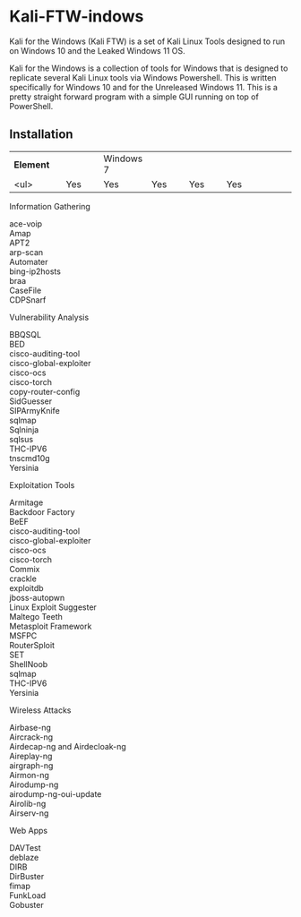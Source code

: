 # Kali-FTW-indows
Kali for the Windows (Kali FTW) is a set of Kali Linux Tools designed to run on Windows 10 and the Leaked Windows 11 OS. 

Kali for the Windows is a collection of tools for Windows that is designed to replicate several Kali Linux tools via Windows Powershell. This is written specifically for Windows 10 and for the Unreleased Windows 11. This is a pretty straight forward program with a simple GUI running on top of PowerShell. 
<p>
<p>
  <body>
    <h2>Installation</h2>
    <table class="browserref notranslate">
  <tbody><tr>
    <th style="width:20%;font-size:16px;text-align:left;">Element</th>
    <th style="width:16%;" class="Win7" title="Win7"></th><td>Windows 7</td>
    <th style="width:16%;" class="bsEdge" title="Internet Explorer / Edge"></th>
    <th style="width:16%;" class="bsFirefox" title="Firefox"></th>
    <th style="width:16%;" class="bsSafari" title="Safari"></th>
    <th style="width:16%;" class="bsOpera" title="Opera"></th>
  </tr><tr>
    <td style="text-align:left;">&lt;ul&gt;</td>
    <td>Yes</td>
    <td>Yes</td>
    <td>Yes</td>
    <td>Yes</td>
    <td>Yes</td>
  </tr>
  </tbody></table>

Information Gathering<p>
  ace-voip<br>
  Amap<br>
  APT2<br>
  arp-scan<br>
  Automater<br>
  bing-ip2hosts<br>
  braa<br>
  CaseFile<br>
  CDPSnarf<br>
  
Vulnerability Analysis<p>
  BBQSQL<br>
  BED<br>
  cisco-auditing-tool<br>
  cisco-global-exploiter<br>
  cisco-ocs <br>
  cisco-torch<br>
  copy-router-config<br>
  SidGuesser<br>
  SIPArmyKnife<br>
  sqlmap<br>
  Sqlninja<br>
  sqlsus<br>
  THC-IPV6<br>
  tnscmd10g<br>
  Yersinia<br>
  
Exploitation Tools<p>
  Armitage<br>
  Backdoor Factory<br>
  BeEF<br>
  cisco-auditing-tool<br>
  cisco-global-exploiter<br>
  cisco-ocs<br>
  cisco-torch<br>
  Commix<br>
  crackle<br>
  exploitdb<br>
  jboss-autopwn<br>
  Linux Exploit Suggester<br>
  Maltego Teeth<br>
  Metasploit Framework<br>
  MSFPC<br>
  RouterSploit<br>
  SET<br>
  ShellNoob<br>
  sqlmap<br>
  THC-IPV6<br>
  Yersinia<br>
  
 Wireless Attacks<p>
  Airbase-ng<br>
  Aircrack-ng<br>
  Airdecap-ng and Airdecloak-ng<br>
  Aireplay-ng<br>
  airgraph-ng<br>
  Airmon-ng<br>
  Airodump-ng<br>
  airodump-ng-oui-update<br>
  Airolib-ng<br>
  Airserv-ng<br>
  
Web Apps<p>
  DAVTest<br>
  deblaze<br>
  DIRB<br>
  DirBuster<br>
  fimap<br>
  FunkLoad<br>
  Gobuster<br>
  
  </body>
